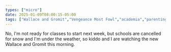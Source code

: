 ```yaml
---
types: ["micro"]
date: 2025-01-09T08:00:15-05:00
tags: ["Wallace and Gromit","Vengeance Most Fowl","academia","parenting","school days"]
---
```

No, I'm not ready for classes to start next week, but schools are cancelled for snow and I'm under the weather, so kiddo and I are watching the new Wallace and Gromit this morning.
